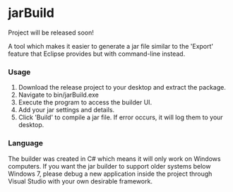 <h1> jarBuild </h1>

Project will be released soon!

A tool which makes it easier to generate a jar file similar to the 'Export' feature that Eclipse provides but with command-line instead. 

<h3> Usage </h3>

1. Download the release project to your desktop and extract the package.
2. Navigate to bin/jarBuild.exe
3. Execute the program to access the builder UI.
4. Add your jar settings and details.
5. Click 'Build' to compile a jar file. If error occurs, it will log them to your desktop.

<h3> Language </h3>

The builder was created in C# which means it will only work on Windows computers. If you want the jar builder to support older systems below Windows 7, please debug a new application inside the project through Visual Studio with your own desirable framework.
